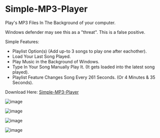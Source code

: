 # Simple-MP3-Player
Play's MP3 Files In The Background of your computer.

Windows defender may see this as a "threat". This is a false positive.

Simple Features:

- Playlist Option(s) (Add up-to 3 songs to play one after eachother).
- Load Your Last Song Played.
- Play Music in the Background of Windows.
- Type In Your Song Manually Play It. (It gets loaded into the latest song played).
- Playlist Feature Changes Song Every 261 Seconds. (Or 4 Minutes & 35 Seconds).

Download Here: [Simple-MP3-Player](https://github.com/Cracko298/Simple-MP3-Player/releases/download/1.0/Simple-MP3-Player.exe)

![image](https://user-images.githubusercontent.com/78656905/149577682-8c78ae18-b490-41e7-9678-284dcccd7384.png)

![image](https://user-images.githubusercontent.com/78656905/149577705-14e481b2-7276-497e-83fa-fd4897c7d4b7.png)

![image](https://user-images.githubusercontent.com/78656905/149577744-d5612ec4-d3ef-40b7-ad57-8ce744035860.png)

![image](https://user-images.githubusercontent.com/78656905/149577784-8b52e73a-306b-41ea-96ae-dd1f2f7f09af.png)
